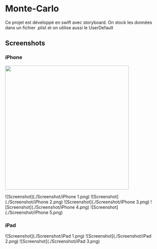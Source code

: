 # Monte-Carlo

Ce projet est développé en swift avec storyboard.
On stock les données dans un fichier .plist et on utilise aussi le UserDefault

## Screenshots 

### iPhone

<img src="https://raw.github.com/AnthonyPeres/Monte-Carlo/main/Screenshot/iPhone1.png" height="400"/>

![Screenshot](./Screenshot/iPhone 1.png)
![Screenshot](./Screenshot/iPhone 2.png)
![Screenshot](./Screenshot/iPhone 3.png)
![Screenshot](./Screenshot/iPhone 4.png)
![Screenshot](./Screenshot/iPhone 5.png)

### iPad

![Screenshot](./Screenshot/iPad 1.png)
![Screenshot](./Screenshot/iPad 2.png)
![Screenshot](./Screenshot/iPad 3.png)
